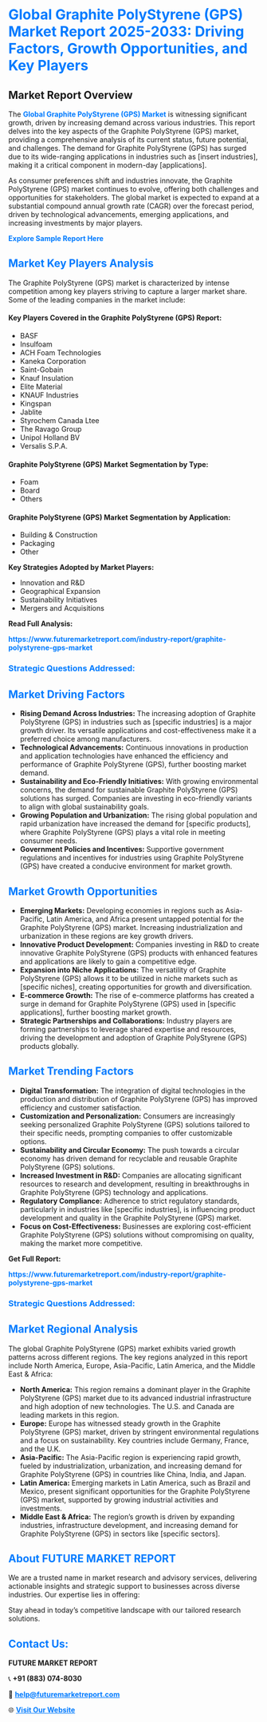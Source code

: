 <h1 style="color: #007BFF;">Global Graphite PolyStyrene (GPS) Market Report 2025-2033: Driving Factors, Growth Opportunities, and Key Players</h1>

<section id="overview">
<h2>Market Report Overview</h2>
<p>The <a href="https://www.futuremarketreport.com/industry-report/graphite-polystyrene-gps-market" style="color: #007BFF; text-decoration: none;"><strong>Global Graphite PolyStyrene (GPS) Market</strong></a> is witnessing significant growth, driven by increasing demand across various industries. This report delves into the key aspects of the Graphite PolyStyrene (GPS) market, providing a comprehensive analysis of its current status, future potential, and challenges. The demand for Graphite PolyStyrene (GPS) has surged due to its wide-ranging applications in industries such as [insert industries], making it a critical component in modern-day [applications].</p>
<p>As consumer preferences shift and industries innovate, the Graphite PolyStyrene (GPS) market continues to evolve, offering both challenges and opportunities for stakeholders. The global market is expected to expand at a substantial compound annual growth rate (CAGR) over the forecast period, driven by technological advancements, emerging applications, and increasing investments by major players.</p>
</section>

<section id="overview">
<p><a href="https://www.futuremarketreport.com/request-sample/reportId=91072" style="color: #007BFF; text-decoration: none;"><strong>Explore Sample Report Here</strong></a></p>
</section>

<section id="key-players">
<h2 style="color: #007BFF;">Market Key Players Analysis</h2>
<p>The Graphite PolyStyrene (GPS) market is characterized by intense competition among key players striving to capture a larger market share. Some of the leading companies in the market include:</p>
<h4>Key Players Covered in the Graphite PolyStyrene (GPS) Report:</h4>
<ul><li>BASF</li><li>Insulfoam</li><li>ACH Foam Technologies</li><li>Kaneka Corporation</li><li>Saint-Gobain</li><li>Knauf Insulation</li><li>Elite Material</li><li>KNAUF Industries</li><li>Kingspan</li><li>Jablite</li><li>Styrochem Canada Ltee</li><li>The Ravago Group</li><li>Unipol Holland BV</li><li>Versalis S.P.A.</li></ul>
<h4>Graphite PolyStyrene (GPS) Market Segmentation by Type:</h4>
<ul><li>Foam</li><li>Board</li><li>Others</li></ul>

<h4>Graphite PolyStyrene (GPS) Market Segmentation by Application:</h4>
<ul><li>Building &amp; Construction</li><li>Packaging</li><li>Other</li></ul>
<p><strong>Key Strategies Adopted by Market Players:</strong></p>
<ul>
<li>Innovation and R&D</li>
<li>Geographical Expansion</li>
<li>Sustainability Initiatives</li>
<li>Mergers and Acquisitions</li>
</ul>
</section>

<section>
<p><strong>Read Full Analysis: </strong></p><a href="https://www.futuremarketreport.com/industry-report/graphite-polystyrene-gps-market" style="color: #007BFF; text-decoration: none;"><strong>https://www.futuremarketreport.com/industry-report/graphite-polystyrene-gps-market</strong></a>
<h3 style="color: #007BFF;">Strategic Questions Addressed:</h3>
</section>

<section id="driving-factors">
<h2 style="color: #007BFF;">Market Driving Factors</h2>
<ul>
<li><strong>Rising Demand Across Industries:</strong> The increasing adoption of Graphite PolyStyrene (GPS) in industries such as [specific industries] is a major growth driver. Its versatile applications and cost-effectiveness make it a preferred choice among manufacturers.</li>
<li><strong>Technological Advancements:</strong> Continuous innovations in production and application technologies have enhanced the efficiency and performance of Graphite PolyStyrene (GPS), further boosting market demand.</li>
<li><strong>Sustainability and Eco-Friendly Initiatives:</strong> With growing environmental concerns, the demand for sustainable Graphite PolyStyrene (GPS) solutions has surged. Companies are investing in eco-friendly variants to align with global sustainability goals.</li>
<li><strong>Growing Population and Urbanization:</strong> The rising global population and rapid urbanization have increased the demand for [specific products], where Graphite PolyStyrene (GPS) plays a vital role in meeting consumer needs.</li>
<li><strong>Government Policies and Incentives:</strong> Supportive government regulations and incentives for industries using Graphite PolyStyrene (GPS) have created a conducive environment for market growth.</li>
</ul>
</section>

<section id="growth-opportunities">
<h2 style="color: #007BFF;">Market Growth Opportunities</h2>
<ul>
<li><strong>Emerging Markets:</strong> Developing economies in regions such as Asia-Pacific, Latin America, and Africa present untapped potential for the Graphite PolyStyrene (GPS) market. Increasing industrialization and urbanization in these regions are key growth drivers.</li>
<li><strong>Innovative Product Development:</strong> Companies investing in R&D to create innovative Graphite PolyStyrene (GPS) products with enhanced features and applications are likely to gain a competitive edge.</li>
<li><strong>Expansion into Niche Applications:</strong> The versatility of Graphite PolyStyrene (GPS) allows it to be utilized in niche markets such as [specific niches], creating opportunities for growth and diversification.</li>
<li><strong>E-commerce Growth:</strong> The rise of e-commerce platforms has created a surge in demand for Graphite PolyStyrene (GPS) used in [specific applications], further boosting market growth.</li>
<li><strong>Strategic Partnerships and Collaborations:</strong> Industry players are forming partnerships to leverage shared expertise and resources, driving the development and adoption of Graphite PolyStyrene (GPS) products globally.</li>
</ul>
</section>

<section id="trending-factors">
<h2 style="color: #007BFF;">Market Trending Factors</h2>
<ul>
<li><strong>Digital Transformation:</strong> The integration of digital technologies in the production and distribution of Graphite PolyStyrene (GPS) has improved efficiency and customer satisfaction.</li>
<li><strong>Customization and Personalization:</strong> Consumers are increasingly seeking personalized Graphite PolyStyrene (GPS) solutions tailored to their specific needs, prompting companies to offer customizable options.</li>
<li><strong>Sustainability and Circular Economy:</strong> The push towards a circular economy has driven demand for recyclable and reusable Graphite PolyStyrene (GPS) solutions.</li>
<li><strong>Increased Investment in R&D:</strong> Companies are allocating significant resources to research and development, resulting in breakthroughs in Graphite PolyStyrene (GPS) technology and applications.</li>
<li><strong>Regulatory Compliance:</strong> Adherence to strict regulatory standards, particularly in industries like [specific industries], is influencing product development and quality in the Graphite PolyStyrene (GPS) market.</li>
<li><strong>Focus on Cost-Effectiveness:</strong> Businesses are exploring cost-efficient Graphite PolyStyrene (GPS) solutions without compromising on quality, making the market more competitive.</li>
</ul>
</section>

<section>
<p><strong>Get Full Report: </strong></p><a href="https://www.futuremarketreport.com/industry-report/graphite-polystyrene-gps-market" style="color: #007BFF; text-decoration: none;"><strong>https://www.futuremarketreport.com/industry-report/graphite-polystyrene-gps-market</strong></a>
<h3 style="color: #007BFF;">Strategic Questions Addressed:</h3>
</section>


<section id="regional-analysis">
<h2 style="color: #007BFF;">Market Regional Analysis</h2>
<p>The global Graphite PolyStyrene (GPS) market exhibits varied growth patterns across different regions. The key regions analyzed in this report include North America, Europe, Asia-Pacific, Latin America, and the Middle East & Africa:</p>
<ul>
<li><strong>North America:</strong> This region remains a dominant player in the Graphite PolyStyrene (GPS) market due to its advanced industrial infrastructure and high adoption of new technologies. The U.S. and Canada are leading markets in this region.</li>
<li><strong>Europe:</strong> Europe has witnessed steady growth in the Graphite PolyStyrene (GPS) market, driven by stringent environmental regulations and a focus on sustainability. Key countries include Germany, France, and the U.K.</li>
<li><strong>Asia-Pacific:</strong> The Asia-Pacific region is experiencing rapid growth, fueled by industrialization, urbanization, and increasing demand for Graphite PolyStyrene (GPS) in countries like China, India, and Japan.</li>
<li><strong>Latin America:</strong> Emerging markets in Latin America, such as Brazil and Mexico, present significant opportunities for the Graphite PolyStyrene (GPS) market, supported by growing industrial activities and investments.</li>
<li><strong>Middle East & Africa:</strong> The region’s growth is driven by expanding industries, infrastructure development, and increasing demand for Graphite PolyStyrene (GPS) in sectors like [specific sectors].</li>
</ul>
</section>

<footer>
<h2 style="color: #007BFF;">About FUTURE MARKET REPORT</h2>
<p>We are a trusted name in market research and advisory services, delivering actionable insights and strategic support to businesses across diverse industries. Our expertise lies in offering:</p>

<p>Stay ahead in today’s competitive landscape with our tailored research solutions.</p>

<h2 style="color: #007BFF;">Contact Us:</h2>
<p><strong>FUTURE MARKET REPORT</strong></p>
<p>📞 <strong>+91 (883) 074-8030</strong></p>
<p>📧 <strong><a href="mailto:help@futuremarketreport.com" style="color: #007BFF;">help@futuremarketreport.com</a></strong></p>
<p>🌐 <strong><a href="https://www.futuremarketreport.com/" style="color: #007BFF;">Visit Our Website</a></strong></p>
</footer>